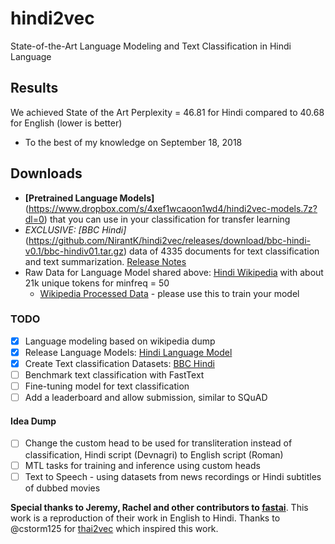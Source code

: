 # hindi2vec
State-of-the-Art Language Modeling and Text Classification in Hindi Language

## Results
We achieved State of the Art Perplexity = 46.81 for Hindi compared to 40.68 for English (lower is better)
  - To the best of my knowledge on September 18, 2018

## Downloads
- **[Pretrained Language Models]**(https://www.dropbox.com/s/4xef1wcaoon1wd4/hindi2vec-models.7z?dl=0) that you can use in your classification for transfer learning
- *EXCLUSIVE: [BBC Hindi]*(https://github.com/NirantK/hindi2vec/releases/download/bbc-hindi-v0.1/bbc-hindiv01.tar.gz) data of 4335 documents for text classification and text summarization. [Release Notes](https://github.com/NirantK/hindi2vec/releases/tag/bbc-hindi-v0.1)
- Raw Data for Language Model shared above: [Hindi Wikipedia](https://dumps.wikimedia.org/hiwiki/latest/hiwiki-latest-pages-articles.xml.bz2) with about 21k unique tokens for minfreq = 50
    - [Wikipedia Processed Data](https://www.dropbox.com/s/p8bx1k3rn0b964r/hindi-wiki-data.7z?dl=0) - please use this to train your model


### TODO
- [x] Language modeling based on wikipedia dump
- [x] Release Language Models: [Hindi Language Model](https://www.dropbox.com/s/4xef1wcaoon1wd4/hindi2vec-models.7z?dl=0)
- [x] Create Text classification Datasets:  [BBC Hindi](https://github.com/NirantK/hindi2vec/releases/download/bbc-hindi-v0.1/bbc-hindiv01.tar.gz)
- [ ] Benchmark text classification with FastText
- [ ] Fine-tuning model for text classification
- [ ] Add a leaderboard and allow submission, similar to SQuAD

#### Idea Dump
- [ ] Change the custom head to be used for transliteration instead of classification, Hindi script (Devnagri) to English script (Roman)
- [ ] MTL tasks for training and inference using custom heads
- [ ] Text to Speech - using datasets from news recordings or Hindi subtitles of dubbed movies

**Special thanks to Jeremy, Rachel and other contributors to [fastai](https://github.com/fastai/fastai)**. This work is a reproduction of their work in English to Hindi. Thanks to @cstorm125 for [thai2vec](https://github.com/cstorm125/thai2vec) which inspired this work.
